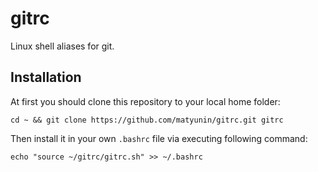 gitrc
=====

Linux shell aliases for git.

Installation
-----

At first you should clone this repository to your local home folder:

```cd ~ && git clone https://github.com/matyunin/gitrc.git gitrc```

Then install it in your own `.bashrc` file via executing following command:

```echo "source ~/gitrc/gitrc.sh" >> ~/.bashrc```
